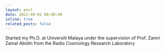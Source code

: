 ```yaml
---
layout: post
date: 2022-09-01 00:00:00
inline: true
related_posts: false
---
```


Started my Ph.D. at Universiti Malaya under the supervision of Prof. Zamri Zainal Abidin from the Radio Cosmology Research Laboratory
